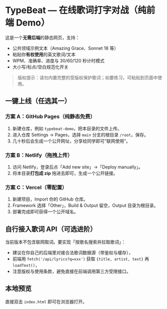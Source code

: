# TypeBeat — 在线歌词打字对战（纯前端 Demo）

这是一个**无需后端**的静态网页，支持：
- 公共领域示例文本（Amazing Grace、Sonnet 18 等）
- 粘贴你**有权使用**的英文歌词/文本
- WPM、准确率、进度与 30/60/120 秒计时模式
- 大小写/标点/空白规范化开关

> 版权提示：请勿内置完整的受版权保护歌词；如要练习，可粘贴到页面中使用。

## 一键上线（任选其一）

### 方案 A：GitHub Pages（纯静态免费）
1. 新建仓库，例如 `typebeat-demo`，把本目录的文件上传。
2. 进入仓库 Settings → Pages，选择 `main` 分支的根目录 `/root`，保存。
3. 几十秒后会生成一个公开网址，分享给同学即可“联网使用”。

### 方案 B：Netlify（拖拽上传）
1. 访问 Netlify，登录后点「Add new site」→「Deploy manually」。
2. 将本目录**打包成 zip** 拖进去即可，生成一个公开链接。

### 方案 C：Vercel（零配置）
1. 新建项目，Import 你的 GitHub 仓库。
2. Framework 选择「Other」，Build & Output 留空，Output 目录为根目录。
3. 部署完成即可获得一个公开域名。

## 自行接入歌词 API（可选进阶）
当前版本不包含联网取词。要实现「按歌名搜索并拉取歌词」：
- 建议在你自己的后端里对接合法歌词数据源（带鉴权与缓存），
- 前端用 `fetch('/api/lyrics?q=xxx')` 获取 `{title, artist, text}` 再 `loadText()`，
- 注意版权与使用条款，避免直接在前端调用第三方受限接口。

## 本地预览
直接双击 `index.html` 即可在浏览器打开。